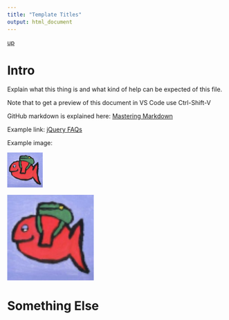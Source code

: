 ```yaml
---
title: "Template Titles"
output: html_document
---
```

[up](https://mikewise2718.github.io/markdowndocs/)

# Intro
Explain what this thing is and what kind of help can be expected of this file.

Note that to get a preview of this document in VS Code use Ctrl-Shift-V

GitHub markdown is explained here: [Mastering Markdown](https://guides.github.com/features/mastering-markdown/)

Example link: [jQuery FAQs](https://learn.jquery.com/using-jquery-core/faq/)

Example image:

![Red Fish](SmallerFish.png)

<img alt="Red Fish" src=SmallerFish.png width=200 />


# Something Else
